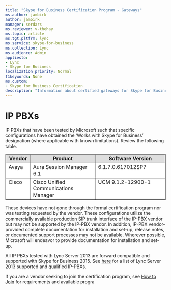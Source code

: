 ```yaml
---
title: "Skype for Business Certification Program - Gateways"
ms.author: jambirk
author: jambirk
manager: serdars
ms.reviewer: v-thehay
ms.topic: article
ms.tgt.pltfrm: lync
ms.service: skype-for-business
ms.collection: Lync
ms.audience: Admin
appliesto:
- Lync
- Skype for Business 
localization_priority: Normal
f1keywords: None
ms.custom:
- Skype for Business Certification
description: "Information about certified gateways for Skype for Business."
---
```


# IP PBXs
IP PBXs that have been tested by Microsoft such that specific configurations have obtained the ‘Works with Skype for Business’ designation (where applicable with known limitations). Review the following table.

<table border="1" cellpadding="5" cellspacing="" class="grid" style="border-collapse:collapse;background-color:white;" width="605" xmlns="http://www.w3.org/1999/xhtml">
	<colgroup>
		<col width="79" />
		<col width="246" />
		<col width="254" />
	</colgroup>
	<thead>
		<tr bgcolor="#DEDEDE">
			<td align="center" valign="top"><strong>Vendor</strong></td>
			<td align="center" valign="top"><strong>Product</strong></td>
			<td align="center" valign="top"><strong>Software Version</strong></td>
		</tr>
	</thead>
	<tbody>
		<tr align="left" valign="top">
			<td>Avaya</td>
			<td>Aura Session Manager 6.1</td>
			<td>6.1.7.0.617012SP7</td>
		</tr>
		<tr align="left" valign="top">
			<td>Cisco</td>
			<td>Cisco Unified Communications Manager</td>
			<td>UCM 9.1.2-12900-1</td>
		</tr>
	</tbody>
</table>

These devices have not gone through the formal certification program nor was testing requested by the vendor. These configurations utilize the commercially available production SIP trunk interface of the IP-PBX vendor but may not be supported by the IP-PBX vendor. In addition, IP-PBX vendor-provided complete documentation for installation and set-up, release notes, or documented support processes may not be available. Wherever possible, Microsoft will endeavor to provide documentation for installation and set-up.

All IP PBXs tested with Lync Server 2013 are forward compatible and supported with Skype for Business 2015. See [here](https://technet.microsoft.com/en-us/office/dn788945) for a list of Lync Server 2013 supported and qualified IP-PBXs.

If you are a vendor seeking to join the certification program, see [How to Join](how-to-join.md) for requirements and available progra

